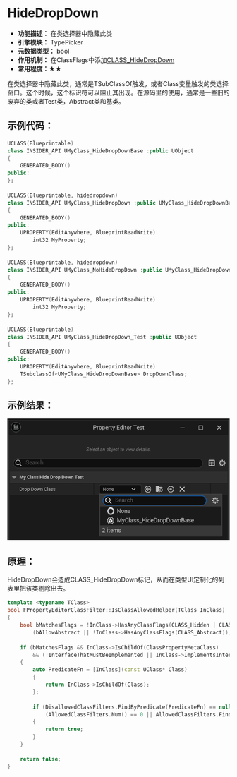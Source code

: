 # HideDropDown

- **功能描述：**  在类选择器中隐藏此类
- **引擎模块：** TypePicker
- **元数据类型：** bool
- **作用机制：** 在ClassFlags中添加[CLASS_HideDropDown](#Flags_EClassFlags_CLASS_HideDropDown)
- **常用程度：★★**

在类选择器中隐藏此类，通常是TSubClassOf触发，或者Class变量触发的类选择窗口。这个时候，这个标识符可以阻止其出现。在源码里的使用，通常是一些旧的废弃的类或者Test类，Abstract类和基类。

## 示例代码：

```cpp
UCLASS(Blueprintable)
class INSIDER_API UMyClass_HideDropDownBase :public UObject
{
	GENERATED_BODY()
public:
};

UCLASS(Blueprintable, hidedropdown)
class INSIDER_API UMyClass_HideDropDown :public UMyClass_HideDropDownBase
{
	GENERATED_BODY()
public:
	UPROPERTY(EditAnywhere, BlueprintReadWrite)
		int32 MyProperty;
};

UCLASS(Blueprintable, hidedropdown)
class INSIDER_API UMyClass_NoHideDropDown :public UMyClass_HideDropDownBase
{
	GENERATED_BODY()
public:
	UPROPERTY(EditAnywhere, BlueprintReadWrite)
		int32 MyProperty;
};

UCLASS(Blueprintable)
class INSIDER_API UMyClass_HideDropDown_Test :public UObject
{
	GENERATED_BODY()
public:
	UPROPERTY(EditAnywhere, BlueprintReadWrite)
	TSubclassOf<UMyClass_HideDropDownBase> DropDownClass;
};
```

## 示例结果：

![Untitled](Specifier_UCLASS_TypePicker_HideDropDown_Untitled.png)

## 原理：

HideDropDown会造成CLASS_HideDropDown标记，从而在类型UI定制化的列表里把该类剔除出去。

```cpp
template <typename TClass>
bool FPropertyEditorClassFilter::IsClassAllowedHelper(TClass InClass)
{
	bool bMatchesFlags = !InClass->HasAnyClassFlags(CLASS_Hidden | CLASS_HideDropDown | CLASS_Deprecated) &&
		(bAllowAbstract || !InClass->HasAnyClassFlags(CLASS_Abstract));

	if (bMatchesFlags && InClass->IsChildOf(ClassPropertyMetaClass)
		&& (!InterfaceThatMustBeImplemented || InClass->ImplementsInterface(InterfaceThatMustBeImplemented)))
	{
		auto PredicateFn = [InClass](const UClass* Class)
		{
			return InClass->IsChildOf(Class);
		};

		if (DisallowedClassFilters.FindByPredicate(PredicateFn) == nullptr &&
			(AllowedClassFilters.Num() == 0 || AllowedClassFilters.FindByPredicate(PredicateFn) != nullptr))
		{
			return true;
		}
	}

	return false;
}
```